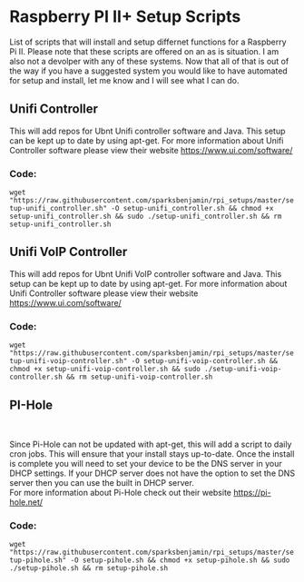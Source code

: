<h1>Raspberry PI II+ Setup Scripts</h1>

List of scripts that will install and setup differnet functions for a Raspberry Pi II.  Please note that these scripts are offered on an as is situation.  I am also not a devolper with any of these systems.  Now that all of that is out of the way if you have a suggested system you would like to have automated for setup and install, let me know and I will see what I can do. 

<h2>Unifi Controller</h2>
  <p>This will add repos for Ubnt Unifi controller software and Java.  This setup can be kept up to date by using apt-get.  For more information about Unifi Controller software please view their website <a href='https://www.ui.com/software/' target='_blank'>https://www.ui.com/software/</a>
  </p>
  
  <p>
  <h3>Code:</h3>
  <code>wget "https://raw.githubusercontent.com/sparksbenjamin/rpi_setups/master/setup-unifi_controller.sh" -O setup-unifi_controller.sh && chmod +x setup-unifi_controller.sh && sudo ./setup-unifi_controller.sh && rm setup-unifi_controller.sh</code>
  </p>

<h2>Unifi VoIP Controller</h2>
  <p>This will add repos for Ubnt Unifi VoIP controller software and Java.  This setup can be kept up to date by using apt-get.  For more information about Unifi Controller software please view their website <a href='https://www.ui.com/software/' target='_blank'>https://www.ui.com/software/</a>
  </p>
  
  <p>
  <h3>Code:</h3>
  <code>wget "https://raw.githubusercontent.com/sparksbenjamin/rpi_setups/master/setup-unifi-voip-controller.sh" -O setup-unifi-voip-controller.sh && chmod +x setup-unifi-voip-controller.sh && sudo ./setup-unifi-voip-controller.sh && rm setup-unifi-voip-controller.sh</code>
  </p>

<h2>PI-Hole</h2><br />
<p>
    Since Pi-Hole can not be updated with apt-get, this will add a script to daily cron jobs.  This will ensure that your install stays up-to-date. Once the install is complete you will need to set your device to be the DNS server in your DHCP settings.  If your DHCP server does not have the option to set the DNS server then you can use the built in DHCP server.
 <br />
  For more information about Pi-Hole check out their website <a href='https://pi-hole.net/' target='_blank'>https://pi-hole.net/</a>
</p>
<h3>Code:</h3><code>wget "https://raw.githubusercontent.com/sparksbenjamin/rpi_setups/master/setup-pihole.sh" -O setup-pihole.sh && chmod +x setup-pihole.sh && sudo ./setup-pihole.sh && rm setup-pihole.sh</code>

